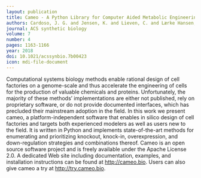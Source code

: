 ```yaml
---
layout: publication
title: Cameo - A Python Library for Computer Aided Metabolic Engineering and Optimization of Cell Factories
authors: Cardoso, J. G. and Jensen, K. and Lieven, C. and Lærke Hansen, A. S. and Galkina, S. and Beber, M. and Özdemir, E. and Herrgård, M. J. and Redestig, H. and Sonnenschein, N.
journal: ACS synthetic biology
volume: 7
number: 4
pages: 1163-1166
year: 2018
doi: 10.1021/acssynbio.7b00423
icon: mdi-file-document
---
```

Computational systems biology methods enable rational design of cell factories on a genome-scale and thus accelerate the engineering of cells for the production of valuable chemicals and proteins. Unfortunately, the majority of these methods’ implementations are either not published, rely on proprietary software, or do not provide documented interfaces, which has precluded their mainstream adoption in the field. In this work we present cameo, a platform-independent software that enables in silico design of cell factories and targets both experienced modelers as well as users new to the field. It is written in Python and implements state-of-the-art methods for enumerating and prioritizing knockout, knock-in, overexpression, and down-regulation strategies and combinations thereof. Cameo is an open source software project and is freely available under the Apache License 2.0. A dedicated Web site including documentation, examples, and installation instructions can be found at http://cameo.bio. Users can also give cameo a try at http://try.cameo.bio.

